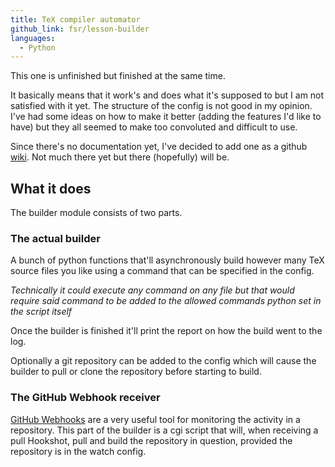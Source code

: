 ```yaml
---
title: TeX compiler automator
github_link: fsr/lesson-builder
languages:
  - Python
---
```


This one is unfinished but finished at the same time.

It basically means that it work's and does what it's supposed to but I am not satisfied with it yet. The structure of the config is not good in my opinion.
I've had some ideas on how to make it better (adding the features I'd like to have) but they all seemed to make too convoluted and difficult to use.

Since there's no documentation yet, I've decided to add one as a github [wiki](https://github.com/fsr/lesson-builder/wiki). Not much there yet but there (hopefully) will be.

## What it does

The builder module consists of two parts.

### The actual builder

A bunch of python functions that'll asynchronously build however many TeX source files you like using a command that can be specified in the config.

*Technically it could execute any command on any file but that would require said command to be added to the allowed commands python set in the script itself*

Once the builder is finished it'll print the report on how the build went to the log.

Optionally a git repository can be added to the config which will cause the builder to pull or clone the repository before starting to build.

### The GitHub Webhook receiver

[GitHub Webhooks](https://developer.github.com/webhooks/) are a very useful tool for monitoring the activity in a repository. This part of the builder is a cgi script that will, when receiving a pull Hookshot, pull and build the repository in question, provided the repository is in the watch config.
